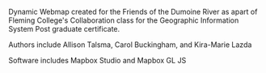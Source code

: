 Dynamic Webmap created for the Friends of the Dumoine River as apart of Fleming College's Collaboration class for the Geographic Information System Post graduate certificate.

Authors include Allison Talsma, Carol Buckingham, and Kira-Marie Lazda

Software includes Mapbox Studio and Mapbox GL JS
